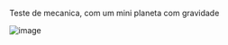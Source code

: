 Teste de mecanica, com um mini planeta com gravidade 

![image](https://github.com/keykk/TesteMecanicaGravidade/assets/71737766/2796aee8-8329-455c-9218-1f7460c62141)
